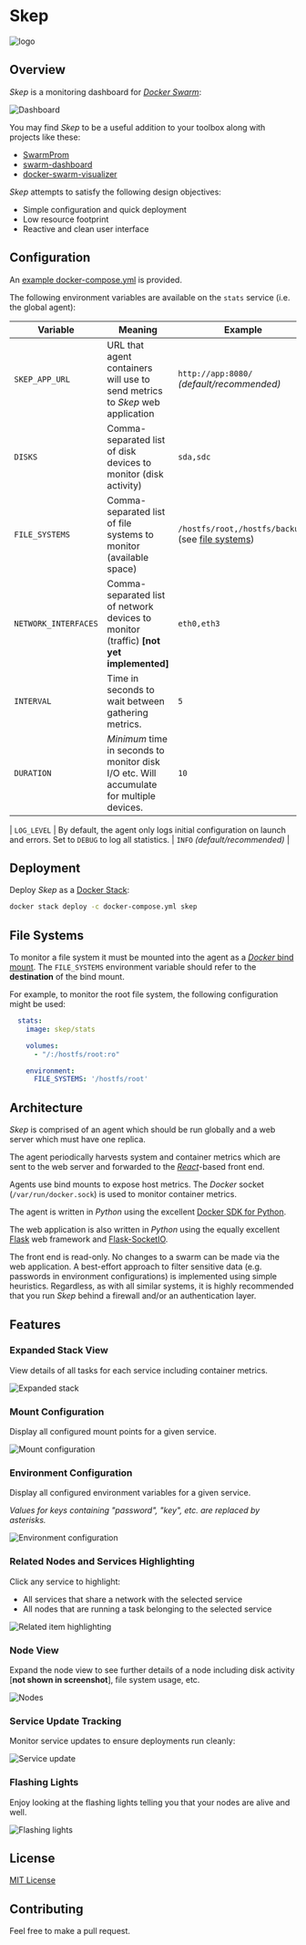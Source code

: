 # Skep

![logo](images/logo.png)

## Overview

_Skep_ is a monitoring dashboard for [_Docker Swarm_](https://docs.docker.com/engine/swarm/):

![Dashboard](images/screenshots/001-dashboard.png)

You may find _Skep_ to be a useful addition to your toolbox along with projects like these:

* [SwarmProm](https://github.com/stefanprodan/swarmprom)
* [swarm-dashboard](https://github.com/charypar/swarm-dashboard)
* [docker-swarm-visualizer](https://github.com/dockersamples/docker-swarm-visualizer)

_Skep_ attempts to satisfy the following design objectives:

* Simple configuration and quick deployment
* Low resource footprint
* Reactive and clean user interface


## Configuration

An [example docker-compose.yml](docker-compose.yml) is provided.

The following environment variables are available on the `stats` service (i.e. the global agent):

| Variable | Meaning | Example |
|-|-|-|
| `SKEP_APP_URL` | URL that agent containers will use to send metrics to _Skep_ web application | `http://app:8080/` _(default/recommended)_ |
| `DISKS` | Comma-separated list of disk devices to monitor (disk activity) | `sda,sdc` |
| `FILE_SYSTEMS` | Comma-separated list of file systems to monitor (available space) | `/hostfs/root,/hostfs/backups` (see [file systems](#file-systems)) |
| `NETWORK_INTERFACES` | Comma-separated list of network devices to monitor (traffic) **[not yet implemented]** | `eth0,eth3` |
| `INTERVAL` | Time in seconds to wait between gathering metrics. | `5` |
| `DURATION` | _Minimum_ time in seconds to monitor disk I/O etc. Will accumulate for multiple devices. | `10` |


| `LOG_LEVEL` | By default, the agent only logs initial configuration on launch and errors. Set to `DEBUG` to log all statistics. | `INFO` _(default/recommended)_ |

## Deployment

Deploy _Skep_ as a [Docker Stack](https://docs.docker.com/engine/reference/commandline/stack_deploy/):
```bash
docker stack deploy -c docker-compose.yml skep
```

<a name="file-systems"></a>
## File Systems

To monitor a file system it must be mounted into the agent as a [_Docker_ bind mount](https://docs.docker.com/storage/bind-mounts/). The `FILE_SYSTEMS` environment variable should refer to the **destination** of the bind mount.

For example, to monitor the root file system, the following configuration might be used:

```yaml
  stats:
    image: skep/stats

    volumes:
      - "/:/hostfs/root:ro"

    environment:
      FILE_SYSTEMS: '/hostfs/root'
```

## Architecture

_Skep_ is comprised of an agent which should be run globally and a web server which must have one replica.

The agent periodically harvests system and container metrics which are sent to the web server and forwarded to the [_React_](https://reactjs.org/)-based front end.

Agents use bind mounts to expose host metrics. The _Docker_ socket (`/var/run/docker.sock`) is used to monitor container metrics.

The agent is written in _Python_ using the excellent [Docker SDK for Python](https://docker-py.readthedocs.io/en/stable/index.html).

The web application is also written in _Python_ using the equally excellent [Flask](http://flask.pocoo.org/) web framework and [Flask-SocketIO](https://flask-socketio.readthedocs.io/en/latest/).

The front end is read-only. No changes to a swarm can be made via the web application. A best-effort approach to filter sensitive data (e.g. passwords in environment configurations) is implemented using simple heuristics. Regardless, as with all similar systems, it is highly recommended that you run _Skep_ behind a firewall and/or an authentication layer.

## Features

### Expanded Stack View

View details of all tasks for each service including container metrics.

![Expanded stack](images/screenshots/002-stack-expanded.png)

### Mount Configuration

Display all configured mount points for a given service.

![Mount configuration](images/screenshots/003-mounts.png)

### Environment Configuration

Display all configured environment variables for a given service.

_Values for keys containing "password", "key", etc. are replaced by asterisks._

![Environment configuration](images/screenshots/004-environment.png)

### Related Nodes and Services Highlighting

Click any service to highlight:

* All services that share a network with the selected service
* All nodes that are running a task belonging to the selected service

![Related item highlighting](images/screenshots/005-node-network-highlight.png)

### Node View

Expand the node view to see further details of a node including disk activity [**not shown in screenshot**], file system usage, etc.

![Nodes](images/screenshots/006-nodes.png)

### Service Update Tracking

Monitor service updates to ensure deployments run cleanly:

![Service update](images/screenshots/007-service-update-tracking.gif)

### Flashing Lights

Enjoy looking at the flashing lights telling you that your nodes are alive and well.

![Flashing lights](images/screenshots/008-flashing-lights.gif)

## License

[MIT License](LICENSE)

## Contributing

Feel free to make a pull request.
